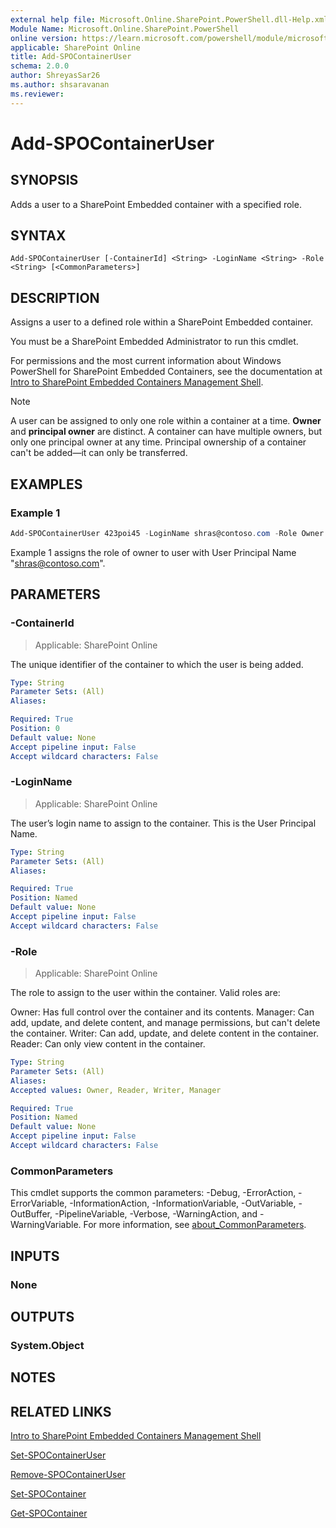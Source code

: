```yaml
---
external help file: Microsoft.Online.SharePoint.PowerShell.dll-Help.xml
Module Name: Microsoft.Online.SharePoint.PowerShell
online version: https://learn.microsoft.com/powershell/module/microsoft.online.sharepoint.powershell/add-spocontaineruser
applicable: SharePoint Online
title: Add-SPOContainerUser
schema: 2.0.0
author: ShreyasSar26
ms.author: shsaravanan
ms.reviewer:
---
```


# Add-SPOContainerUser

## SYNOPSIS

Adds a user to a SharePoint Embedded container with a specified role.

## SYNTAX

```
Add-SPOContainerUser [-ContainerId] <String> -LoginName <String> -Role <String> [<CommonParameters>]
```

## DESCRIPTION

Assigns a user to a defined role within a SharePoint Embedded container.

You must be a SharePoint Embedded Administrator to run this cmdlet.

For permissions and the most current information about Windows PowerShell for SharePoint Embedded Containers, see the documentation at [Intro to SharePoint Embedded Containers Management Shell](/powershell/sharepoint/sharepoint-online/introduction-sharepoint-online-management-shell).

> [!NOTE]
> A user can be assigned to only one role within a container at a time.
> **Owner** and **principal owner** are distinct. A container can have multiple owners, but only one principal owner at any time.
> Principal ownership of a container can't be added—it can only be transferred.


## EXAMPLES

### Example 1

```powershell
Add-SPOContainerUser 423poi45 -LoginName shras@contoso.com -Role Owner
```

Example 1 assigns the role of owner to user with User Principal Name "shras@contoso.com".

## PARAMETERS

### -ContainerId

> Applicable: SharePoint Online

The unique identifier of the container to which the user is being added.

```yaml
Type: String
Parameter Sets: (All)
Aliases:

Required: True
Position: 0
Default value: None
Accept pipeline input: False
Accept wildcard characters: False
```

### -LoginName

> Applicable: SharePoint Online

The user’s login name to assign to the container. This is the User Principal Name.

```yaml
Type: String
Parameter Sets: (All)
Aliases:

Required: True
Position: Named
Default value: None
Accept pipeline input: False
Accept wildcard characters: False
```

### -Role

> Applicable: SharePoint Online

The role to assign to the user within the container. Valid roles are:

Owner: Has full control over the container and its contents.
Manager: Can add, update, and delete content, and manage permissions, but can't delete the container.
Writer: Can add, update, and delete content in the container.
Reader: Can only view content in the container.


```yaml
Type: String
Parameter Sets: (All)
Aliases:
Accepted values: Owner, Reader, Writer, Manager

Required: True
Position: Named
Default value: None
Accept pipeline input: False
Accept wildcard characters: False
```

### CommonParameters

This cmdlet supports the common parameters: -Debug, -ErrorAction, -ErrorVariable, -InformationAction, -InformationVariable, -OutVariable, -OutBuffer, -PipelineVariable, -Verbose, -WarningAction, and -WarningVariable. For more information, see [about_CommonParameters](/powershell/module/microsoft.powershell.core/about/about_commonparameters).

## INPUTS

### None

## OUTPUTS

### System.Object

## NOTES

## RELATED LINKS

[Intro to SharePoint Embedded Containers Management Shell](/powershell/sharepoint/sharepoint-online/introduction-sharepoint-online-management-shell)

[Set-SPOContainerUser](./Set-SPOContainerUser.md)

[Remove-SPOContainerUser](./Remove-SPOContainerUser.md)

[Set-SPOContainer](./Set-SPOContainer.md)

[Get-SPOContainer](./Get-SPOContainer.md)

